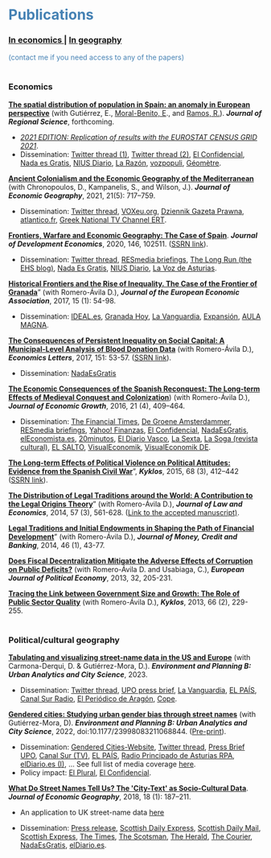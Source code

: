 # <span style="color:steelblue"> Publications </span> 
### <a href="#econ"> In economics </a>  | <a href="#cultgeo"> In geography </a>
<span style="color:steelblue"> (contact me if you need access to any of the papers) </span>
<br /> 
<br /> 
### <span style="color:steelblue"> <a id="econ">Economics</a> </span>

[**The spatial distribution of population in Spain: an anomaly in European perspective**](https://onlinelibrary.wiley.com/doi/full/10.1111/jors.12638) (with Gutiérrez, E., [Moral-Benito, E](https://moralbenito.weebly.com/)., and [Ramos, R.](http://www.robertoramosm.eu/)). ***Journal of Regional Science***, forthcoming.
* [*2021 EDITION: Replication of results with the EUROSTAT CENSUS GRID 2021*](https://github.com/otoperalias/otoperalias.github.io/blob/main/files/2021%20edition.pdf).
* Dissemination: [Twitter thread (1)](https://twitter.com/OtoPeralias/status/1755194333559488781), [Twitter thread (2)](https://twitter.com/OtoPeralias/status/1633040749150216192), [El Confidencial](https://www.elconfidencial.com/espana/2023-03-16/espana-vacia-no-estuvo-llena-excepcionalidad_3592855), [Nada es Gratis](https://nadaesgratis.es/admin/spain-is-different-la-anomalia-espanola-en-la-distribucion-espacial-de-la-poblacion), [NIUS Diario](https://www.niusdiario.es/sociedad/anomalia-europea-espana-vacia-origen-reconquista-causa-poblacion-baja-densidad_18_3006420026.html), [La Razón](https://www.larazon.es/economia/20210110/6jbova3gyvbcxggjmzc3vhswai.html), [vozpopuli](https://www.vozpopuli.com/opinion/ciudad-quince-minutos-ya-existe.html), [Géomètre](https://github.com/otoperalias/otoperalias.github.io/blob/main/files/Espagne%20pays%20appartements%20Marti%20Blancho.pdf).

[**Ancient Colonialism and the Economic Geography of the Mediterranean**](https://academic.oup.com/joeg/advance-article/doi/10.1093/jeg/lbaa028/6043095?guestAccessKey=5df7fe12-7201-488b-a282-a9b02ee0a328) (with Chronopoulos, D., Kampanelis, S., and Wilson, J.). ***Journal of Economic Geography***, 2021, 21(5): 717–759.

* Dissemination: [Twitter thread](https://twitter.com/OtoPeralias/status/1343498604972044291), [VOXeu.org](https://voxeu.org/article/economic-impact-ancient-colonisation), [Dziennik Gazeta Prawna](https://biznes.gazetaprawna.pl/artykuly/8079833,determinizm-w-historii-kolonizacja-wos.html), [atlantico.fr](https://atlantico.fr/article/decryptage/grecs-etrusques-pheniciens---quand-l-impact-de-colonisations-multimillenaires-se-revele-positif-aujourd-hui-pour-les-zones-concernees-daniel-oto-peralias), [Greek National TV Channel ERT](https://youtu.be/lAYjRQwB-F4).

[**Frontiers, Warfare and Economic Geography: The Case of Spain**](https://doi.org/10.1016/j.jdeveco.2020.102511). ***Journal of Development Economics***, 2020, 146, 102511. ([SSRN link](https://papers.ssrn.com/sol3/papers.cfm?abstract_id=2930860)).

* Dissemination: [Twitter thread](https://twitter.com/OtoPeralias/status/1270290096105938946), [RESmedia briefings](https://www.res.org.uk/resources-page/medieval-origins-of-spain--s-economic-geography.html), [The Long Run (the EHS blog)](https://ehs.org.uk/medieval-origins-of-spains-economic-geography/), [Nada Es Gratis](https://nadaesgratis.es/admin/las-raices-historicas-de-los-patrones-de-poblamiento-en-espana), [NIUS Diario](https://www.niusdiario.es/sociedad/anomalia-europea-espana-vacia-origen-reconquista-causa-poblacion-baja-densidad_18_3006420026.html), [La Voz de Asturias](https://www.lavozdeasturias.es/noticia/asturias/2020/09/18/influyo-reconquista-densidad-poblacion-asturias/00031600450243951465609.htm).

[**Historical Frontiers and the Rise of Inequality. The Case of the Frontier of Granada**](https://doi.org/10.1093/jeea/jvw004)” (with Romero-Ávila D.), ***Journal of the European Economic Association***, 2017, 15 (1): 54-98.

* Dissemination: [IDEAL.es](https://www.ideal.es/granada/201702/16/estudio-dice-frontera-reino-20170216181445.html), [Granada Hoy](https://www.granadahoy.com/vivir/desigual-herencia-BReino-NazariB_0_1112588801.html), [La Vanguardia](https://www.lavanguardia.com/local/sevilla/20170216/4273534379/estudio-constata-frontera-reino-de-granada-genero-desigualdades-en-andalucia.html), [Expansión](https://github.com/otoperalias/otoperalias.github.io/blob/main/files/Cita%20expansi%C3%B3n%20JEEA.pdf), [AULA MAGNA](https://www.aulamagna.com.es/analizan-los-efectos-de-la-frontera-de-granada/).

[**The Consequences of Persistent Inequality on Social Capital: A Municipal-Level Analysis of Blood Donation Data**](https://doi.org/10.1016/j.econlet.2016.11.037) (with Romero-Ávila D.), ***Economics Letters***, 2017, 151: 53-57. ([SSRN link](https://papers.ssrn.com/sol3/papers.cfm?abstract_id=2876530)).

* Dissemination: [NadaEsGratis](https://nadaesgratis.es/admin/desigualdad-y-capital-social)

[**The Economic Consequences of the Spanish Reconquest: The Long-term Effects of Medieval Conquest and Colonization**](https://link.springer.com/epdf/10.1007/s10887-016-9132-9?author_access_token=IS7RoBJm31_HDLgtHrAGHfe4RwlQNchNByi7wbcMAY4GJZuXH_mmfoR4foSqObl9AulgYLLhpDsZj6_1tt7NIV4B8u7cnpUacOjDCUS4P3nCleZ7RNQT9DJK5P0nD9eYk2MGSQ_AGObuSx2rt4E2jQ%3D%3D)) (with Romero-Ávila D.), ***Journal of Economic Growth***, 2016, 21 (4), 409–464.

* Dissemination: [The Financial Times](https://www.ft.com/content/a5d5cca8-ef6f-11e5-aff5-19b4e253664a#axzz43q3m2uSV), [De Groene Amsterdammer](https://www.groene.nl/artikel/de-grootgrondbezitters-houden-zuid-spanje-arm), [RESmedia briefings](https://www.res.org.uk/resources-page/deep-historical-roots-of-modern-inequality--how-the-reconquista-still--shapes-spain--s-economy.html), [Yahoo! Finanzas](https://es.finance.yahoo.com/noticias/la-reconquista-sur-mas-pobre-que-el-norte-105717775.html), [El Confidencial](https://www.elconfidencial.com/economia/2019-10-24/desigualdad-economica-espanola-reconquista-614_2295091/), [NadaEsGratis](https://nadaesgratis.es/fran-beltran/instituciones-desigualdad-y-desarrollo-economico-en-el-muy-largo-plazo-edicion-espanola), [elEconomista.es](https://www.eleconomista.es/espana/noticias/7675741/06/16/Un-estudio-de-la-UPO-establece-que-las-diferencias-provinciales-de-renta-en-Espana-provienen-de-la-Reconquista.html), [20minutos](https://www.20minutos.es/noticia/2786877/0/estudio-upo-establece-que-diferencias-provinciales-renta-espana-provienen-reconquista/), [El Diario Vasco](https://blogs.diariovasco.com/ekonomiaren-plaza/2017/03/07/las-diferencias-de-renta-entre-las-comunidades-autonomas-y-la-velocidad-de-la-reconquista/), [La Sexta](https://www.lasexta.com/noticias/nacional/elecciones-andalucia/economia-divide-dos-espanas-que-estan-andalucia-pueblos-mas-pobres_202206046299d0621d1a9700019dc7e4.html), [La Soga (revista cultural)](https://lasoga.org/los-origenes-de-la-desigualdad-en-espana-una-genealogia-de-la-pobreza/), [EL SALTO](https://www.elsaltodiario.com/analisis/juan-laborda-razones-historicas-actual-desigualdad-renta-espana), [VisualEconomik](https://www.youtube.com/watch?v=YBhBk0LeGKE&t=234s), [VisualEconomik DE](https://youtu.be/QiHgC7Iw_lQ?si=BaDcdMRXHOehdBdF&t=283).

[**The Long-term Effects of Political Violence on Political Attitudes: Evidence from the Spanish Civil War**](https://doi.org/10.1111/kykl.12089)”, ***Kyklos***, 2015, 68 (3), 412–442 ([SSRN link](https://papers.ssrn.com/sol3/papers.cfm?abstract_id=2597118)).

[**The Distribution of Legal Traditions around the World: A Contribution to the Legal Origins Theory**](https://www.jstor.org/stable/10.1086/676556)” (with Romero-Ávila D.), ***Journal of Law and Economics***, 2014, 57 (3), 561-628. ([Link to the accepted manuscript)](https://research-repository.st-andrews.ac.uk/handle/10023/7408).

[**Legal Traditions and Initial Endowments in Shaping the Path of Financial Development**](https://onlinelibrary.wiley.com/doi/pdf/10.1111/jmcb.12097)” (with Romero-Ávila D.), ***Journal of Money, Credit and Banking***, 2014, 46 (1), 43-77.

[**Does Fiscal Decentralization Mitigate the Adverse Effects of Corruption on Public Deficits?**](https://doi.org/10.1016/j.ejpoleco.2013.07.005 "Persistent link using digital object identifier") (with Romero-Ávila D. and Usabiaga, C.), ***European Journal of Political Economy***, 2013, 32, 205-231.

[**Tracing the Link between Government Size and Growth: The Role of Public Sector Quality**](https://doi.org/10.1111/kykl.12019) (with Romero-Ávila D.), ***Kyklos***, 2013, 66 (2), 229-255.
<br /> 
<br /> 

### <span style="color:steelblue"> <a id="cultgeo">Political/cultural geography</a> </span>

[**Tabulating and visualizing street-name data in the US and Europe**](https://journals.sagepub.com/doi/10.1177/23998083231190711) (with Carmona-Derqui, D. & Gutiérrez-Mora, D.). ***Environment and Planning B: Urban Analytics and City Science***, 2023. 

* Dissemination: [Twitter thread](https://twitter.com/OtoPeralias/status/1618144217980895238), [UPO press brief](https://www.upo.es/upotec/contenidos/noticias/2023/feb/07/investigadores-de-la-upo-crean-un-portal-web-para-/), [La Vanguardia](https://www.lavanguardia.com/local/sevilla/20230203/8730695/investigadores-upo-crean-portal-web-visualizar-nombres-calles-espana-europa-eeuu.html), [EL PAÍS](https://elpais.com/tecnologia/2023-03-01/los-nombres-de-las-calles-nos-retratan-muchas-virgenes-santos-y-nobles-poca-ciencia-y-menos-mujeres-que-hombres.html), [Canal Sur Radio](https://youtu.be/_imh_ciU05g), [El Periódico de Aragón](https://www.elperiodicodearagon.com/aragon/2023/03/02/reflejado-aragon-callejero-espanol-europeo-83986293.html), [Cope](https://www.cope.es/actualidad/espana/noticias/mapa-interactivo-permite-ver-calle-cambiado-nombre-largo-historia-como-llamaba-20230302_2582303).

[**Gendered cities: Studying urban gender bias through street names**](https://doi.org/10.1177/23998083211068844) (with Gutiérrez-Mora, D). ***Environment and Planning B: Urban Analytics and City Science***, 2022, doi:10.1177/23998083211068844. ([Pre-print](https://osf.io/b9n4k/)).

* Dissemination: [Gendered Cities-Website](https://en.stnameslab.com/gendered-cities/), [Twitter thread](https://twitter.com/OtoPeralias/status/1368181433886535688), [Press Brief UPO](https://www.upo.es/diario/ciencia/2022/09/el-callejero-espanol-radiografiado-solo-un-127-de-las-calles-tiene-nombre-de-mujer/), [Canal Sur (TV)](https://youtu.be/lpULSbgtWjM), [EL PAÍS](https://elpais.com/ciencia/2021-06-30/el-machismo-esta-en-las-calles.html), [Radio Principado de Asturias RPA](https://youtu.be/SCiFa6zMKjU), [elDiario.es (I)](https://www.eldiario.es/andalucia/radiografia-callejero-espanol-12-7-calles-nombre-mujer_1_9543698.html), ... See full list of media coverage [here](https://en.stnameslab.com/media-coverage/).
* Policy impact: [El Plural](https://www.elplural.com/politica/espana/psoe-presentara-valencia-apuesta-urbanismo-genero-callejero-igualitario_309249102), [El Confidencial](https://www.elconfidencial.com/espana/2023-04-13/psoe-paridad-callejeros-programa-electoral_3610334/).

[**What Do Street Names Tell Us? The 'City-Text' as Socio-Cultural Data**](https://doi.org/10.1093/jeg/lbx030). ***Journal of Economic Geography***, 2018, 18 (1): 187–211.  

* An application to UK street-name data [here](https://papers.ssrn.com/sol3/papers.cfm?abstract_id=3063381)

* Dissemination: [Press release](https://news.st-andrews.ac.uk/archive/street-names-indicate-how-scottish-you-feel/), [Scottish Daily Express](https://www.express.co.uk/scotland/880107/Street-name-Scotland-research-academics), [Scottish Daily Mail](https://www.pressreader.com/uk/scottish-daily-mail/20171116/281874413697570), [Scottish Express](https://www.express.co.uk/scotland/880107/Street-name-Scotland-research-academics), [The Times](https://www.thetimes.co.uk/article/a-street-name-can-affect-how-scottish-you-feel-766knbjj8), [The Scotsman](https://www.scotsman.com/news/uk-news/research-finds-your-street-name-shows-how-scottish-you-feel-594770), [The Herald](https://www.heraldscotland.com/news/15662442.st-andrews-university-research-shows-british-street-names-make-residents-feel-less-scottish/), [The Courier](https://www.thecourier.co.uk/fp/news/local/fife/545546/british-street-names-influence-scottish-identity/), [NadaEsGratis](https://nadaesgratis.es/admin/que-nos-dicen-los-nombres-de-las-calles-y-por-que-es-interesante-para-las-ciencias-sociales), [elDiario.es](https://www.eldiario.es/economia/bbva-logro-llamar-calle-azul-vias-cambiaron-nombre-motivos-economicos_1_6151703.html).
